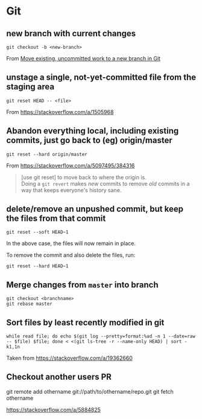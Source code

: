 # Git

## new branch with current changes

`git checkout -b <new-branch>`

From [Move existing, uncommitted work to a new branch in Git](https://stackoverflow.com/questions/1394797/)

## unstage a single, not-yet-committed file from the staging area

`git reset HEAD -- <file>`

From <https://stackoverflow.com/a/1505968>

## Abandon everything local, including existing commits, just go back to (eg) origin/master

`git reset --hard origin/master`

From <https://stackoverflow.com/a/5097495/384316>

> [use git reset] to move back to where the origin is.  
> Doing a `git revert` makes *new* commits to remove *old* commits in a way that keeps everyone's history sane.

## delete/remove an unpushed commit, but keep the files from that commit

`git reset --soft HEAD~1`

In the above case, the files will now remain in place.

To remove the commit and also delete the files, run:

`git reset --hard HEAD~1`

## Merge changes from `master` into branch

`git checkout <branchname>`  
`git rebase master`

## Sort files by least recently modified in git

```
while read file; do echo $(git log --pretty=format:%ad -n 1 --date=raw -- $file) $file; done < <(git ls-tree -r --name-only HEAD) | sort -k1,1n
```

Taken from https://stackoverflow.com/a/19362660

## Checkout another users PR

git remote add othername git://path/to/othername/repo.git
git fetch othername

https://stackoverflow.com/a/5884825

